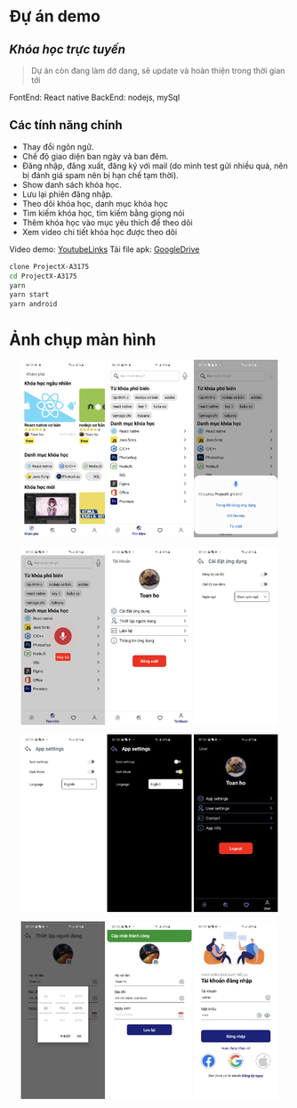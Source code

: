 # Đự án demo
## _Khóa học trực tuyến_

>Dự án còn đang làm dở dang, sẽ update và hoàn thiện trong thời gian tới

FontEnd: React native
BackEnd: nodejs, mySql

## Các tính năng chính

- Thay đổi ngôn ngữ.
- Chế độ giao diện ban ngày và ban đêm.
- Đăng nhập, đăng xuất, đăng ký với mail (do mình test gửi nhiều quá, nên bị đánh giá spam nên bị hạn chế tạm thời). 
- Show danh sách khóa học.
- Lưu lại phiên đăng nhập.
- Theo dõi khóa học, danh mục khóa học
- Tìm kiếm khóa học, tìm kiếm bằng giọng nói
- Thêm khóa học vào mục yêu thích để theo dõi
- Xem video chi tiết khóa học được theo dõi

Video demo: [YoutubeLinks](https://www.youtube.com/watch?v=4SuyxXWjOZc)
Tải file apk: [GoogleDrive](https://drive.google.com/file/d/1p9ta8c_Mjk7qjY0ELA9rCN7gLolm8v3y/view?usp=sharing)



```sh
clone ProjectX-A3175
cd ProjectX-A3175
yarn
yarn start
yarn android
```
# Ảnh chụp màn hình

<p align="center">
  <img src="./screenShot/1.jpg" width="30%" >
  <img src="./screenShot/2.jpg" width="30%" >
  <img src="./screenShot/3.jpg" width="30%" >
</p>
<p align="center">
  <img src="./screenShot/4.jpg" width="30%" >
  <img src="./screenShot/5.jpg" width="30%" >
  <img src="./screenShot/6.jpg" width="30%" >
</p>
<p align="center">
  <img src="./screenShot/7.jpg" width="30%" >
  <img src="./screenShot/8.jpg" width="30%" >
  <img src="./screenShot/9.jpg" width="30%" >
</p>
<p align="center">
  <img src="./screenShot/10.jpg" width="30%" >
  <img src="./screenShot/11.jpg" width="30%" >
  <img src="./screenShot/12.jpg" width="30%" >
</p>




